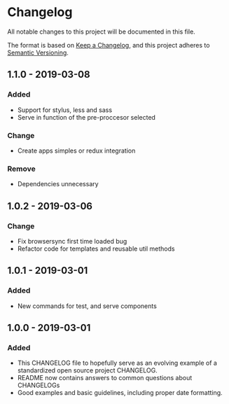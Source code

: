 # Changelog
All notable changes to this project will be documented in this file.

The format is based on [Keep a Changelog](https://keepachangelog.com/en/1.0.0/),
and this project adheres to [Semantic Versioning](https://semver.org/spec/v2.0.0.html).

## 1.1.0 - 2019-03-08

### Added

- Support for stylus, less and sass
- Serve in function of the pre-proccesor selected

### Change

- Create apps simples or redux integration

### Remove

- Dependencies unnecessary

## 1.0.2 - 2019-03-06

### Change

- Fix browsersync first time loaded bug
- Refactor code for templates and reusable util methods

## 1.0.1 - 2019-03-01

### Added

- New commands for test, and serve components

## 1.0.0 - 2019-03-01

### Added
- This CHANGELOG file to hopefully serve as an evolving example of a
  standardized open source project CHANGELOG.
- README now contains answers to common questions about CHANGELOGs
- Good examples and basic guidelines, including proper date formatting.


